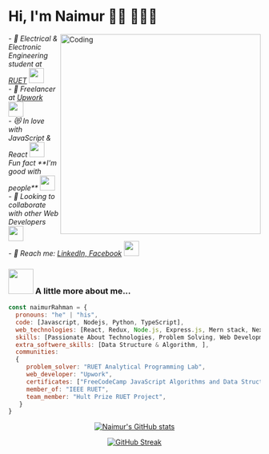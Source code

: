 
# Hi, I'm Naimur 👋🏻 👨🏻‍💻 



<img align="right" alt="Coding" width="400" src="https://miro.medium.com/max/680/0*7Q3yvSIv_t0ioJ-Z.gif"/>
<p>
  <em>
   - 🔭 Electrical & Electronic Engineering student at <a href="https://www.ruet.ac.bd/">RUET</a> <img src="https://media.giphy.com/media/fYSnHlufseco8Fh93Z/giphy.gif" width="30">
 </br>
 - 🌱 Freelancer at <a href="https://www.upwork.com/freelancers/~014464092b32fc9b0d"> Upwork </a><img src="https://media.giphy.com/media/WUlplcMpOCEmTGBtBW/giphy.gif" width="30">
 </br>
 - 😻 In love with JavaScript & React <img src="https://media.giphy.com/media/WUlplcMpOCEmTGBtBW/giphy.gif" width="30"> </br>Fun fact **I'm good with people** <img src="https://media.giphy.com/media/WUlplcMpOCEmTGBtBW/giphy.gif" width="30">
 </br>
 - 👯 Looking to collaborate with other Web Developers <img src="https://media.giphy.com/media/WUlplcMpOCEmTGBtBW/giphy.gif" width="30">
 </br>
 - 🤝 Reach me: <a href="https://www.linkedin.com/in/naimur-rahman-0a2451228/"> LinkedIn, </a> <a href="https://www.facebook.com/naimurrahman007">Facebook</a> <img src="https://media.giphy.com/media/oX8pSaFrQw3sJ0K5bk/giphy.gif" width="30">
  </em>
 </p>


### <img src="https://media.giphy.com/media/VgCDAzcKvsR6OM0uWg/giphy.gif" width="50"> A little more about me...  
```javascript
const naimurRahman = {
  pronouns: "he" | "his",
  code: [Javascript, Nodejs, Python, TypeScript],
  web_technologies: [React, Redux, Node.js, Express.js, Mern stack, Next.js, Git, Github, SSH],
  skills: [Passionate About Technologies, Problem Solving, Web Development, Frontend Development, API Development, Unit Testing, MERN Stack, Performance & Security],
  extra_softwere_skills: [Data Structure & Algorithm, ],
  communities: 
  {
     problem_solver: "RUET Analytical Programming Lab",
     web_developer: "Upwork",
     certificates: ["FreeCodeCamp JavaScript Algorithms and Data Structures", "FreeCodeCamp Coding Interview Prep", "HackerRank JavaScript Advanced"]
     member_of: "IEEE RUET",
     team_member: "Hult Prize RUET Project",
   }
}
```
<div align="center">
 
[![Naimur's GitHub stats](https://github-readme-stats.vercel.app/api?username=naimur-rahman123&theme=radical&show_icons=true)](https://github.com/anuraghazra/github-readme-stats)

[![GitHub Streak](https://github-readme-streak-stats.herokuapp.com/?user=naimur-rahman123&theme=radical)](https://git.io/streak-stats)
</div>
